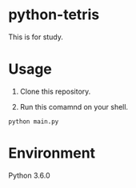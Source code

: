 # python-tetris

This is for study.

# Usage

1. Clone this repository.

2. Run this comamnd on your shell.
```shell
python main.py
```

# Environment
Python 3.6.0
